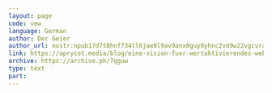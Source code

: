 ```yaml
---
layout: page
code: vew
language: German
author: Der Geier
author_url: nostr:npub17d7t8hnf734tl6jae9l9av9anx8guy0yhnc2vd9w22vgcvrazs8qjtsnpu
link: https://aprycot.media/blog/eine-vision-fuer-wertaktivierendes-web/
archive: https://archive.ph/7qguw
type: text
part: 
---
```

